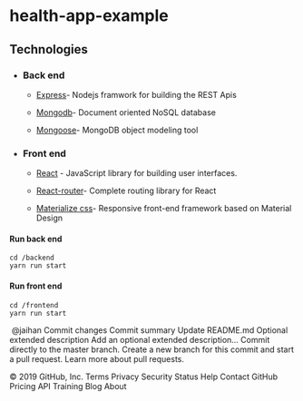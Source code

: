 # health-app-example

## Technologies​

- ### Back end

    - [Express](https://expressjs.com/)- Nodejs framwork for building the REST Apis

    - [Mongodb](http://mongodb.com/)-  Document oriented NoSQL database

    - [Mongoose](https://http://mongoosejs.com)- MongoDB object modeling tool
​

- ### Front end

    - [React](https://reactjs.org/) - JavaScript library for building user interfaces.

    - [React-router](https://github.com/ReactTraining/react-router)- Complete routing library for React

    - [Materialize css](http://materializecss.com/)- Responsive front-end framework based on Material Design

    
   

#### Run back end

```
cd /backend
yarn run start

```

#### Run front end

```
cd /frontend
yarn run start

```

​
@jaihan
Commit changes
Commit summary
Update README.md
Optional extended description
Add an optional extended description…
 Commit directly to the master branch.
 Create a new branch for this commit and start a pull request. Learn more about pull requests.
 
© 2019 GitHub, Inc.
Terms
Privacy
Security
Status
Help
Contact GitHub
Pricing
API
Training
Blog
About
